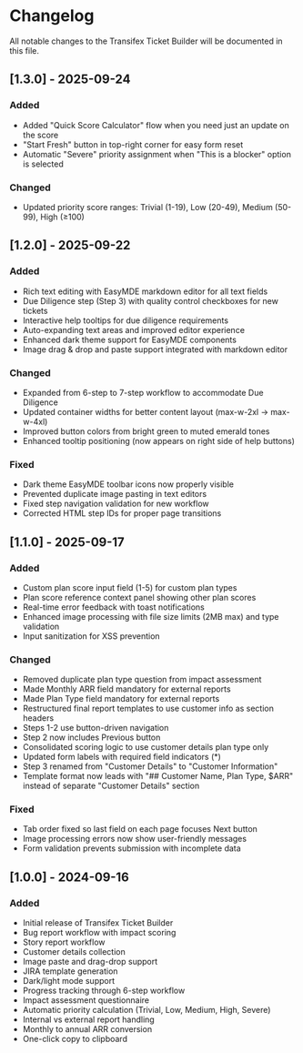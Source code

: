 # Changelog

All notable changes to the Transifex Ticket Builder will be documented in this file.

## [1.3.0] - 2025-09-24

### Added
- Added "Quick Score Calculator" flow when you need just an update on the score
- "Start Fresh" button in top-right corner for easy form reset
- Automatic "Severe" priority assignment when "This is a blocker" option is selected

### Changed
- Updated priority score ranges: Trivial (1-19), Low (20-49), Medium (50-99), High (≥100)

## [1.2.0] - 2025-09-22

### Added
- Rich text editing with EasyMDE markdown editor for all text fields
- Due Diligence step (Step 3) with quality control checkboxes for new tickets
- Interactive help tooltips for due diligence requirements
- Auto-expanding text areas and improved editor experience
- Enhanced dark theme support for EasyMDE components
- Image drag & drop and paste support integrated with markdown editor

### Changed
- Expanded from 6-step to 7-step workflow to accommodate Due Diligence
- Updated container widths for better content layout (max-w-2xl → max-w-4xl)
- Improved button colors from bright green to muted emerald tones
- Enhanced tooltip positioning (now appears on right side of help buttons)

### Fixed
- Dark theme EasyMDE toolbar icons now properly visible
- Prevented duplicate image pasting in text editors
- Fixed step navigation validation for new workflow
- Corrected HTML step IDs for proper page transitions

## [1.1.0] - 2025-09-17

### Added
- Custom plan score input field (1-5) for custom plan types
- Plan score reference context panel showing other plan scores
- Real-time error feedback with toast notifications
- Enhanced image processing with file size limits (2MB max) and type validation
- Input sanitization for XSS prevention

### Changed
- Removed duplicate plan type question from impact assessment
- Made Monthly ARR field mandatory for external reports
- Made Plan Type field mandatory for external reports
- Restructured final report templates to use customer info as section headers
- Steps 1-2 use button-driven navigation
- Step 2 now includes Previous button
- Consolidated scoring logic to use customer details plan type only
- Updated form labels with required field indicators (*)
- Step 3 renamed from "Customer Details" to "Customer Information"
- Template format now leads with "## Customer Name, Plan Type, $ARR" instead of separate "Customer Details" section

### Fixed
- Tab order fixed so last field on each page focuses Next button
- Image processing errors now show user-friendly messages
- Form validation prevents submission with incomplete data

## [1.0.0] - 2024-09-16

### Added
- Initial release of Transifex Ticket Builder
- Bug report workflow with impact scoring
- Story report workflow
- Customer details collection
- Image paste and drag-drop support
- JIRA template generation
- Dark/light mode support
- Progress tracking through 6-step workflow
- Impact assessment questionnaire
- Automatic priority calculation (Trivial, Low, Medium, High, Severe)
- Internal vs external report handling
- Monthly to annual ARR conversion
- One-click copy to clipboard
